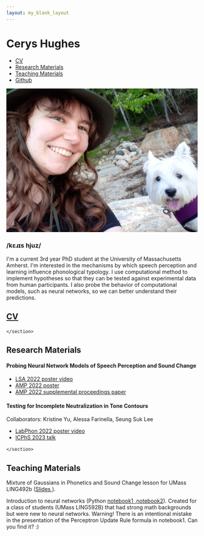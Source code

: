 ```yaml
---
layout: my_blank_layout
---
```

<h1>Cerys Hughes</h1>
<nav>
<ul>
<li><a href="#cv">CV</a></li>
<li><a href="#research">Research Materials</a></li>
<li><a href="#teaching">Teaching Materials</a></li>
<li><a href="https://github.com/ceryshughes">Github</a></li></ul></nav>
<img src="/files/personal/my_picture.jpg">
<h3>/k&#603;&#633;&#618;s hjuz/ </h3>I'm a current 3rd year PhD student at the University of Massachusetts Amherst. I'm interested in the mechanisms by which speech perception and learning influence phonological typology. I use computational method to implement hypotheses so that they can be tested against experimental data from human participants. I also probe the behavior of computational models, such as neural networks, so we can better understand their predictions. 
<section id="cv">
        <h2><a href = "files/personal/CV.pdf"> CV </a> </h2>
       
    </section>
    
    
<section id="research">
<h2>Research Materials</h2>
        <h4>Probing Neural Network Models of Speech Perception and Sound Change</h4>
		<ul>
        <li> <a href="/files/personal/cnn_perception/hughes_virtual_poster_Probing_a_Neural_Network_Model_of_Sound_Change_for_Perceptual_Integration.mp4">
        LSA 2022 poster video </a> </li>
        <li> <a href="/files/personal/cnn_perception/01_08_2023_9_00am_hughes_virtualposter_Probing_a_neural_network_model_of_sound_change_for_perceptual_integration.pdf"> AMP 2022 poster </a> </li>
        <li> <a href = "https://journals.linguisticsociety.org/proceedings/index.php/amphonology/article/view/5454"> AMP 2022 supplemental proceedings paper </a> </li>
        </ul>
        <h4>Testing for Incomplete Neutralization in Tone Contours</h4>
        <p>Collaborators: Kristine Yu, Alessa Farinella, Seung Suk Lee </p>
                <ul>
        <li> <a href = "/files/personal/luganda/phonetic_implementation_high_tone_spans_luganda_2.mp4" >LabPhon 2022 poster video </a> </li>
        <li> <a href = "/files/personal/luganda/ICPhS Phonetic implementation of phonologically different high tone plateaus in Luganda.pptx"> ICPhS 2023 talk </a> </li>
        </ul>
        
    </section>
    
<section id="teaching">
<h2>Teaching Materials</h2>
<p>Mixture of Gaussians in Phonetics and Sound Change lesson for UMass LING492b (<a href = "/files/personal/teaching/Gaussian_Mixture_Model_Phonetics.pdf" >Slides </a>).</p>
<p>Introduction to neural networks 
(Python <a href="/files/personal/teaching/592b_Speech_Processing/Perceptrons.ipynb"> notebook1 </a>,<a href="/files/personal/teaching/592b_Speech_Processing/Vowel_Perceptrons.ipynb">notebook2</a>). Created for a class of students (UMass LING592B) that had strong math backgrounds but were new to neural networks. Warning! There is an intentional mistake in the presentation of the Perceptron Update Rule formula in notebook1. Can you find it? :) </p> 
</section>

